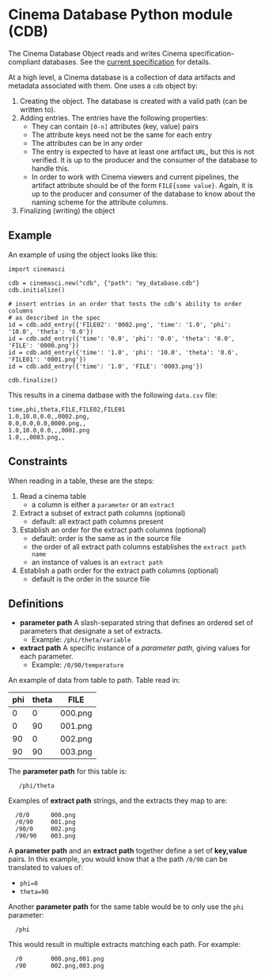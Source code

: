 # Cinema Database Python module (CDB)

The Cinema Database Object reads and writes Cinema specification-compliant databases. See the [current specification](https://github.com/cinemascience/cinema/blob/master/specs/dietrich/01/cinema_specD_v012.pdf) for details.

At a high level, a Cinema database is a collection of data artifacts and metadata associated with them. One uses a `cdb` object by:

1. Creating the object. The database is created with a valid path (can be written to).
2. Adding entries. The entries have the following properties:
    - They can contain `[0-n]` attributes (key, value) pairs
    - The attribute keys need not be the same for each entry
    - The attributes can be in any order
    - The entry is expected to have at least one artifact `URL`, but this is not 
      verified. It is up to the producer and the consumer of the database to handle this.
    - In order to work with Cinema viewers and current pipelines, the artifact attribute 
      should be of the form `FILE{some value}`. Again, it is up to the producer and
      consumer of the database to know about the naming scheme for the attribute columns.
3. Finalizing (writing) the object

## Example

An example of using the object looks like this:

```
import cinemasci

cdb = cinemasci.new("cdb", {"path": "my_database.cdb"} 
cdb.initialize()

# insert entries in an order that tests the cdb's ability to order columns 
# as described in the spec
id = cdb.add_entry({'FILE02': '0002.png', 'time': '1.0', 'phi': '10.0', 'theta': '0.0'})
id = cdb.add_entry({'time': '0.0', 'phi': '0.0', 'theta': '0.0', 'FILE': '0000.png'})
id = cdb.add_entry({'time': '1.0', 'phi': '10.0', 'theta': '0.0', 'FILE01': '0001.png'})
id = cdb.add_entry({'time': '1.0', 'FILE': '0003.png'})

cdb.finalize()
```

This results in a cinema datbase with the following `data.csv` file:
```
time,phi,theta,FILE,FILE02,FILE01
1.0,10.0,0.0,,0002.png,
0.0,0.0,0.0,0000.png,,
1.0,10.0,0.0,,,0001.png
1.0,,,0003.png,,
```

## Constraints

When reading in a table, these are the steps:

1. Read a cinema table
    - a column is either a ``parameter`` or an ``extract``
2. Extract a subset of extract path columns (optional)
    - default: all extract path columns present
3. Establish an order for the extract path columns (optional)
    - default: order is the same as in the source file 
    - the order of all extract path columns establishes the ``extract path name``
    - an instance of values is an ``extract path``
4. Establish a path order for the extract path columns (optional)
    - default is the order in the source file

## Definitions

- **parameter path** A slash-separated string that defines an ordered set of parameters that designate a set of extracts.
	- Example: `/phi/theta/variable`
- **extract path** A specific instance of a *parameter path*, giving values for each parameter.
    - Example: `/0/90/temperature`

An example of data from table to path. Table read in:

| phi | theta | FILE  |
|-----|-------|-------|
|    0|      0|000.png|
|    0|     90|001.png|
|   90|      0|002.png|
|   90|     90|003.png|

The **parameter path** for this table is:

```
   /phi/theta
```

Examples of **extract path** strings, and the extracts they map to are:

```
  /0/0      000.png
  /0/90     001.png
  /90/0     002.png
  /90/90    003.png
```

A **parameter path** and an **extract path** together define a set of **key,value** pairs. In this example, you would know that a the path ``/0/90`` can be translated to values of:

- ``phi=0``
- ``theta=90``

Another **parameter path** for the same table would be to only use the ``phi`` parameter:

```
  /phi
```

This would result in multiple extracts matching each path. For example:

```
  /0        000.png,001.png
  /90       002.png,003.png
```
